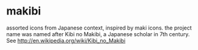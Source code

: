makibi
======

assorted icons from Japanese context, inspired by maki icons.
the project name was named after Kibi no Makibi, a Japanese 
scholar in 7th century. See http://en.wikipedia.org/wiki/Kibi_no_Makibi
